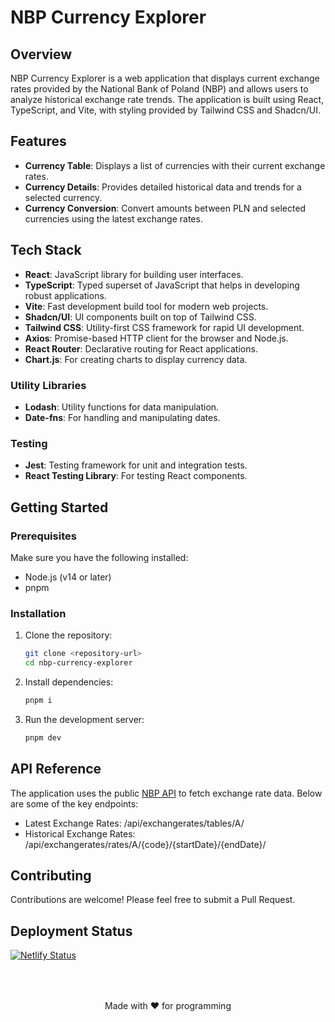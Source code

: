 # NBP Currency Explorer

## Overview

NBP Currency Explorer is a web application that displays current exchange rates provided by the National Bank of Poland (NBP) and allows users to analyze historical exchange rate trends. The application is built using React, TypeScript, and Vite, with styling provided by Tailwind CSS and Shadcn/UI.

## Features

- **Currency Table**: Displays a list of currencies with their current exchange rates.
- **Currency Details**: Provides detailed historical data and trends for a selected currency.
- **Currency Conversion**: Convert amounts between PLN and selected currencies using the latest exchange rates.

## Tech Stack

- **React**: JavaScript library for building user interfaces.
- **TypeScript**: Typed superset of JavaScript that helps in developing robust applications.
- **Vite**: Fast development build tool for modern web projects.
- **Shadcn/UI**: UI components built on top of Tailwind CSS.
- **Tailwind CSS**: Utility-first CSS framework for rapid UI development.
- **Axios**: Promise-based HTTP client for the browser and Node.js.
- **React Router**: Declarative routing for React applications.
- **Chart.js**: For creating charts to display currency data.

### Utility Libraries

- **Lodash**: Utility functions for data manipulation.
- **Date-fns**: For handling and manipulating dates.

### Testing

- **Jest**: Testing framework for unit and integration tests.
- **React Testing Library**: For testing React components.

## Getting Started

### Prerequisites

Make sure you have the following installed:

- Node.js (v14 or later)
- pnpm

### Installation

1. Clone the repository:

   ```bash
   git clone <repository-url>
   cd nbp-currency-explorer
   ```

2. Install dependencies:

   ```bash
   pnpm i
   ```

3. Run the development server:

   ```bash
   pnpm dev
   ```

## API Reference

The application uses the public [NBP API](https://api.nbp.pl/) to fetch exchange rate data. Below are some of the key endpoints:

- Latest Exchange Rates: /api/exchangerates/tables/A/
- Historical Exchange Rates: /api/exchangerates/rates/A/{code}/{startDate}/{endDate}/

## Contributing

Contributions are welcome! Please feel free to submit a Pull Request.

## Deployment Status

[![Netlify Status](https://api.netlify.com/api/v1/badges/e94f903a-9efc-48ba-a4d9-79cc331eaa70/deploy-status)](https://app.netlify.com/sites/nbp-currency-explorer/deploys)

<p align="center" style="padding-top: 50px;">Made with ❤️ for programming</p>
